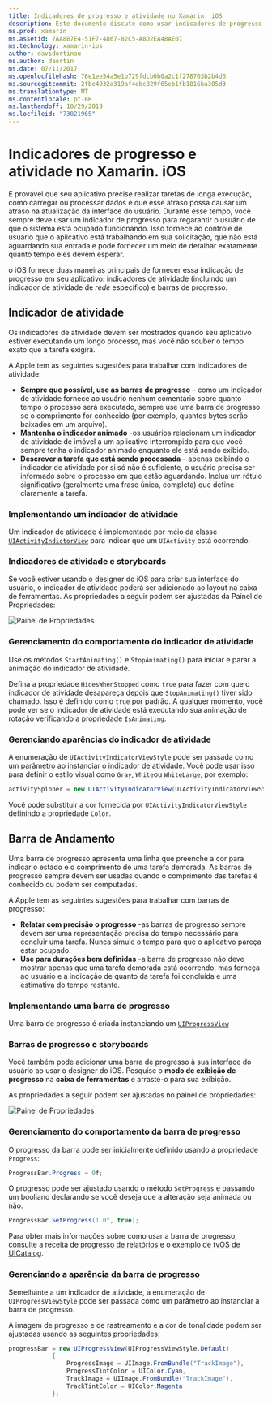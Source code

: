 ```yaml
---
title: Indicadores de progresso e atividade no Xamarin. iOS
description: Este documento discute como usar indicadores de progresso e atividade no Xamarin. iOS. Ele descreve como usá-los de forma programática e com um Storyboard.
ms.prod: xamarin
ms.assetid: 7AA887E4-51F7-4867-82C5-A8D2EA48AE07
ms.technology: xamarin-ios
author: davidortinau
ms.author: daortin
ms.date: 07/11/2017
ms.openlocfilehash: 76e1ee54a5e1b729fdcb0b0a2c1f278703b2b4d6
ms.sourcegitcommit: 2fbe4932a319af4ebc829f65eb1fb1816ba305d3
ms.translationtype: MT
ms.contentlocale: pt-BR
ms.lasthandoff: 10/29/2019
ms.locfileid: "73021965"
---
```

# <a name="progress-and-activity-indicators-in-xamarinios"></a>Indicadores de progresso e atividade no Xamarin. iOS

É provável que seu aplicativo precise realizar tarefas de longa execução, como carregar ou processar dados e que esse atraso possa causar um atraso na atualização da interface do usuário. Durante esse tempo, você sempre deve usar um indicador de progresso para regarantir o usuário de que o sistema está ocupado funcionando. Isso fornece ao controle de usuário que o aplicativo está trabalhando em sua solicitação, que não está aguardando sua entrada e pode fornecer um meio de detalhar exatamente quanto tempo eles devem esperar.

o iOS fornece duas maneiras principais de fornecer essa indicação de progresso em seu aplicativo: indicadores de atividade (incluindo um indicador de atividade de _rede_ específico) e barras de progresso.

## <a name="activity-indicator"></a>Indicador de atividade

Os indicadores de atividade devem ser mostrados quando seu aplicativo estiver executando um longo processo, mas você não souber o tempo exato que a tarefa exigirá.

A Apple tem as seguintes sugestões para trabalhar com indicadores de atividade:

- **Sempre que possível, use as barras de progresso** – como um indicador de atividade fornece ao usuário nenhum comentário sobre quanto tempo o processo será executado, sempre use uma barra de progresso se o comprimento for conhecido (por exemplo, quantos bytes serão baixados em um arquivo).
- **Mantenha o indicador animado** -os usuários relacionam um indicador de atividade de imóvel a um aplicativo interrompido para que você sempre tenha o indicador animado enquanto ele está sendo exibido.
- **Descrever a tarefa que está sendo processada** – apenas exibindo o indicador de atividade por si só não é suficiente, o usuário precisa ser informado sobre o processo em que estão aguardando. Inclua um rótulo significativo (geralmente uma frase única, completa) que define claramente a tarefa.

### <a name="implementing-an-activity-indicator"></a>Implementando um indicador de atividade

Um indicador de atividade é implementado por meio da classe [`UIActivityIndictorView`](xref:UIKit.UIActivityIndicatorView) para indicar que um `UIActivity` está ocorrendo.

### <a name="activity-indicators-and-storyboards"></a>Indicadores de atividade e storyboards

Se você estiver usando o designer do iOS para criar sua interface do usuário, o indicador de atividade poderá ser adicionado ao layout na caixa de ferramentas. As propriedades a seguir podem ser ajustadas da Painel de Propriedades:

![Painel de Propriedades](progress-activity-indicator-images/progress-indicator1.png)

### <a name="managing-activity-indicator-behavior"></a>Gerenciamento do comportamento do indicador de atividade

Use os métodos `StartAnimating()` e `StopAnimating()` para iniciar e parar a animação do indicador de atividade.

Defina a propriedade `HidesWhenStopped` como `true` para fazer com que o indicador de atividade desapareça depois que `StopAnimating()` tiver sido chamado. Isso é definido como `true` por padrão. A qualquer momento, você pode ver se o indicador de atividade está executando sua animação de rotação verificando a propriedade `IsAnimating`. 

### <a name="managing-activity-indicator-appearances"></a>Gerenciando aparências do indicador de atividade

A enumeração de `UIActivityIndicatorViewStyle` pode ser passada como um parâmetro ao instanciar o indicador de atividade. Você pode usar isso para definir o estilo visual como `Gray`, `White`ou `WhiteLarge`, por exemplo:

```csharp
activitySpinner = new UIActivityIndicatorView(UIActivityIndicatorViewStyle.WhiteLarge);
```

Você pode substituir a cor fornecida por `UIActivityIndicatorViewStyle` definindo a propriedade `Color`.

## <a name="progress-bar"></a>Barra de Andamento

Uma barra de progresso apresenta uma linha que preenche a cor para indicar o estado e o comprimento de uma tarefa demorada. As barras de progresso sempre devem ser usadas quando o comprimento das tarefas é conhecido ou podem ser computadas.

A Apple tem as seguintes sugestões para trabalhar com barras de progresso:

- **Relatar com precisão o progresso** -as barras de progresso sempre devem ser uma representação precisa do tempo necessário para concluir uma tarefa. Nunca simule o tempo para que o aplicativo pareça estar ocupado.
- **Use para durações bem definidas** -a barra de progresso não deve mostrar apenas que uma tarefa demorada está ocorrendo, mas forneça ao usuário e a indicação de quanto da tarefa foi concluída e uma estimativa do tempo restante.

### <a name="implementing-an-progress-bar"></a>Implementando uma barra de progresso

Uma barra de progresso é criada instanciando um [`UIProgressView`](xref:UIKit.UIProgressView)

### <a name="progress-bars-and-storyboards"></a>Barras de progresso e storyboards

Você também pode adicionar uma barra de progresso à sua interface do usuário ao usar o designer do iOS. Pesquise o **modo de exibição de progresso** na **caixa de ferramentas** e arraste-o para sua exibição.

As propriedades a seguir podem ser ajustadas no painel de propriedades:

![Painel de Propriedades](progress-activity-indicator-images/progress-indicator3.png)

### <a name="managing-progress-bar-behavior"></a>Gerenciamento do comportamento da barra de progresso

O progresso da barra pode ser inicialmente definido usando a propriedade `Progress`:

```csharp
ProgressBar.Progress = 0f;
```

O progresso pode ser ajustado usando o método `SetProgress` e passando um booliano declarando se você deseja que a alteração seja animada ou não.

```csharp
ProgressBar.SetProgress(1.0f, true);
```

Para obter mais informações sobre como usar a barra de progresso, consulte a receita de [progresso de relatórios](https://github.com/xamarin/recipes/tree/master/Recipes/cross-platform/networking/download_progress) e o exemplo de [tvOS de UICatalog](https://docs.microsoft.com/samples/xamarin/ios-samples/tvos-uicatalog).

### <a name="managing-progress-bar-appearance"></a>Gerenciando a aparência da barra de progresso

Semelhante a um indicador de atividade, a enumeração de `UIProgressViewStyle` pode ser passada como um parâmetro ao instanciar a barra de progresso.

A imagem de progresso e de rastreamento e a cor de tonalidade podem ser ajustadas usando as seguintes propriedades:

```csharp
progressBar = new UIProgressView(UIProgressViewStyle.Default)
            {
                ProgressImage = UIImage.FromBundle("TrackImage"),
                ProgressTintColor = UIColor.Cyan,
                TrackImage = UIImage.FromBundle("TrackImage"),
                TrackTintColor = UIColor.Magenta
            }; 
```
